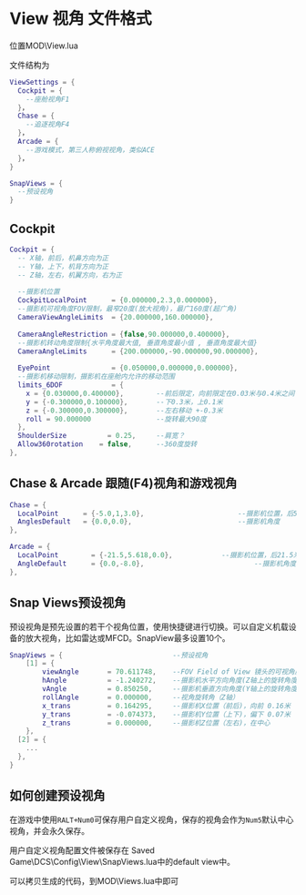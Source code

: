 # View 视角 文件格式

位置MOD\View.lua

文件结构为

```lua
ViewSettings = {
  Cockpit = {  
    --座舱视角F1
  }，
  Chase = {
    --追逐视角F4
  }，
  Arcade = {
    --游戏模式，第三人称俯视视角，类似ACE
  }，
}

SnapViews = {
  --预设视角
}
```

## Cockpit

```lua
Cockpit = {
  -- X轴，前后，机鼻方向为正
  -- Y轴，上下，机背方向为正
  -- Z轴，左右，机翼方向，右为正
  
  --摄影机位置
  CockpitLocalPoint      = {0.000000,2.3,0.000000},
  --摄影机可视角度FOV限制，最窄20度(放大视角)，最广160度(超广角)
  CameraViewAngleLimits  = {20.000000,160.000000},
  
  CameraAngleRestriction = {false,90.000000,0.400000},
  --摄影机转动角度限制{水平角度最大值, 垂直角度最小值 , 垂直角度最大值}
  CameraAngleLimits      = {200.000000,-90.000000,90.000000},
 
  EyePoint               = {0.050000,0.000000,0.000000},
  --摄影机移动限制，摄影机在座舱内允许的移动范围
  limits_6DOF            = {
    x = {0.030000,0.400000},		--前后限定，向前限定在0.03米与0.4米之间
    y = {-0.300000,0.100000},		--下0.3米，上0.1米
    z = {-0.300000,0.300000},		--左右移动 +-0.3米
    roll = 90.000000				--旋转最大90度
  },
  ShoulderSize		   	= 0.25,		--肩宽？
  Allow360rotation	  = false,		--360度旋转
},
```

## Chase & Arcade 跟随(F4)视角和游戏视角

```lua
Chase = {
  LocalPoint      = {-5.0,1,3.0},						--摄影机位置，后5米，高度1米，偏右3米
  AnglesDefault   = {0.0,0.0},							--摄影机角度
},

Arcade = {
  LocalPoint		= {-21.5,5.618,0.0},		 	--摄影机位置，后21.5米，高5.618米，水平正中
  AngleDefault		= {0.0,-8.0},							--摄影机角度，向下看8度
},
```

## Snap Views预设视角

预设视角是预先设置的若干个视角位置，使用快捷键进行切换。可以自定义机载设备的放大视角，比如雷达或MFCD。SnapView最多设置10个。

```lua
SnapViews = {							--预设视角
	[1] = {
		viewAngle 		= 70.611748,	--FOV Field of View 镜头的可视角度，类似镜头焦距。角度越大，画面越广，角度越小，画面会放大
		hAngle	 		= -1.240272,	--摄影机水平方向角度(Z轴上的旋转角度) 向右为负 向左为正
		vAngle	 		= 0.850250,		--摄影机垂直方向角度(Y轴上的旋转角度) -90俯视 90仰视
        rollAngle 		= 0.000000,		--视角旋转角（Z轴）
		x_trans	 		= 0.164295,		--摄影机X位置（前后)，向前 0.16米
		y_trans	 		= -0.074373,  	--摄影机Y位置（上下)，偏下 0.07米
		z_trans	 		= 0.000000,		--摄影机Z位置（左右)，在中心
	},
  [2] = {
    ...
  },
}
```

## 如何创建预设视角

在游戏中使用`RALT+Num0`可保存用户自定义视角，保存的视角会作为`Num5`默认中心视角，并会永久保存。

用户自定义视角配置文件被保存在 Saved Game\DCS\Config\View\SnapViews.lua中的default view中。

可以拷贝生成的代码，到MOD\Views.lua中即可
